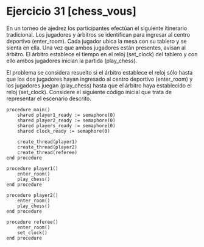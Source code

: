  # Ejercicio 31 [chess_vous]
 
En un torneo de ajedrez los participantes efectúan el siguiente itinerario tradicional. Los jugadores y árbitros se identifican para ingresar al centro deportivo (enter_room). Cada jugador ubica la mesa con su tablero y se sienta en ella. Una vez que ambos jugadores están presentes, avisan al árbitro. El árbitro establece el tiempo en el reloj (set_clock) del tablero y con ello ambos jugadores inician la partida (play_chess).

El problema se considera resuelto si el árbitro establece el reloj sólo hasta que los dos jugadores hayan ingresado al centro deportivo (enter_room) y los jugadores juegan (play_chess) hasta que el árbitro haya establecido el reloj (set_clock). Considere el siguiente código inicial que trata de representar el escenario descrito.

    procedure main()
        shared player1_ready := semaphore(0)
        shared player2_ready := semaphore(0)
        shared players_ready := semaphore(0)
        shared clock_ready := semaphore(0)

        create_thread(player1)
        create_thread(player2)
        create_thread(referee)
    end procedure

    procedure player1()
        enter_room()
        play_chess()
    end procedure

    procedure player2()
        enter_room()
        play_chess()
    end procedure

    procedure referee()
        enter_room()
        set_clock()
    end procedure
